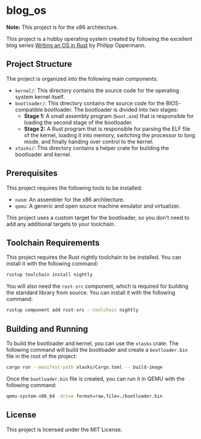 # blog_os

**Note:** This project is for the x86 architecture.

This project is a hobby operating system created by following the excellent blog series [Writing an OS in Rust](https://os.phil-opp.com) by Philipp Oppermann.

## Project Structure

The project is organized into the following main components:

*   `kernel/`: This directory contains the source code for the operating system kernel itself.
*   `bootloader/`: This directory contains the source code for the BIOS-compatible bootloader. The bootloader is divided into two stages:
    *   **Stage 1:** A small assembly program (`boot.asm`) that is responsible for loading the second stage of the bootloader.
    *   **Stage 2:** A Rust program that is responsible for parsing the ELF file of the kernel, loading it into memory, switching the processor to long mode, and finally handing over control to the kernel.
*   `xtasks/`: This directory contains a helper crate for building the bootloader and kernel.

## Prerequisites

This project requires the following tools to be installed:

*   `nasm`: An assembler for the x86 architecture.
*   `qemu`: A generic and open source machine emulator and virtualizer.

This project uses a custom target for the bootloader, so you don't need to add any additional targets to your toolchain.

## Toolchain Requirements

This project requires the Rust nightly toolchain to be installed. You can install it with the following command:

```bash
rustup toolchain install nightly
```

You will also need the `rust-src` component, which is required for building the standard library from source. You can install it with the following command:

```bash
rustup component add rust-src --toolchain nightly
```

## Building and Running

To build the bootloader and kernel, you can use the `xtasks` crate. The following command will build the bootloader and create a `bootloader.bin` file in the root of the project:

```bash
cargo run --manifest-path xtasks/Cargo.toml -- build-image
```

Once the `bootloader.bin` file is created, you can run it in QEMU with the following command:

```bash
qemu-system-x86_64 -drive format=raw,file=./bootloader.bin
```

## License

This project is licensed under the MIT License.
